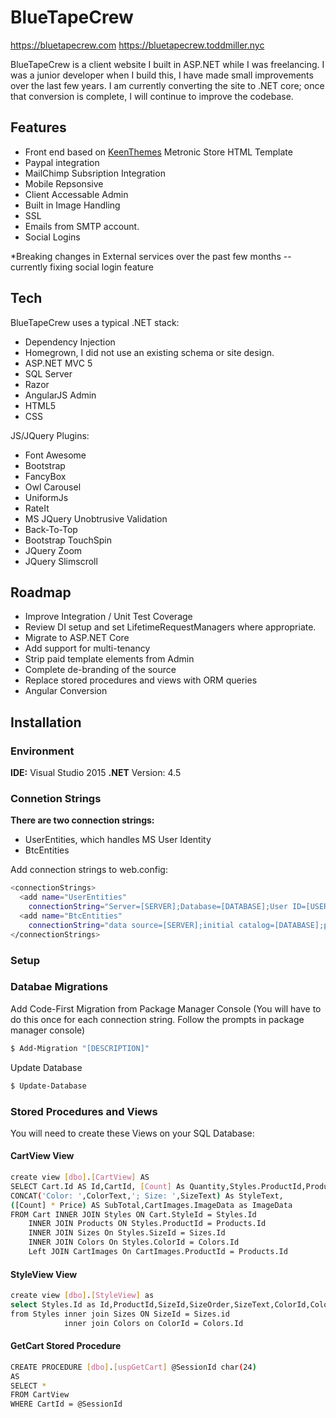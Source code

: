 # BlueTapeCrew

https://bluetapecrew.com
https://bluetapecrew.toddmiller.nyc

BlueTapeCrew is a client website I built in ASP.NET while I was freelancing.
I was a junior developer when I build this, I have made small improvements over the last few years.
I am currently converting the site to .NET core; once that conversion is complete, I will continue to improve the codebase.


## Features
  - Front end based on [KeenThemes] Metronic Store HTML Template
  - Paypal integration
  - MailChimp Subsription Integration
  - Mobile Repsonsive
  - Client Accessable Admin
  - Built in Image Handling
  - SSL
  - Emails from SMTP account.
  - Social Logins
  
 *Breaking changes in External services over the past few months -- currently fixing social login feature
 
## Tech
BlueTapeCrew uses a typical .NET stack:
- Dependency Injection
- Homegrown, I did not use an existing schema or site design.
- ASP.NET MVC 5
- SQL Server
- Razor
- AngularJS Admin
- HTML5
- CSS

JS/JQuery Plugins:
- Font Awesome
- Bootstrap
- FancyBox
- Owl Carousel
- UniformJs
- RateIt
- MS JQuery Unobtrusive Validation
- Back-To-Top
- Bootstrap TouchSpin
- JQuery Zoom        
- JQuery Slimscroll

## Roadmap
- Improve Integration / Unit Test Coverage
- Review DI setup and set LifetimeRequestManagers where appropriate.
- Migrate to ASP.NET Core
- Add support for multi-tenancy
- Strip paid template elements from Admin
- Complete de-branding of the source
- Replace stored procedures and views with ORM queries
- Angular Conversion

## Installation

### Environment
**IDE:** Visual Studio 2015
**.NET** Version: 4.5

### Connetion Strings
**There are two connection strings:**
 - UserEntities, which handles MS User Identity
 - BtcEntities

Add connection strings to web.config:
```sh
<connectionStrings>
  <add name="UserEntities"
    connectionString="Server=[SERVER];Database=[DATABASE];User ID=[USER];Password=[PASS];Trusted_Connection=False;Encrypt=True;Connection Timeout=30;" providerName="System.Data.SqlClient" />
  <add name="BtcEntities" 
    connectionString="data source=[SERVER];initial catalog=[DATABASE];persist security info=True;user id=[USER];password=               [PASS];MultipleActiveResultSets=True;App=EntityFramework" providerName="System.Data.SqlClient" />
</connectionStrings>
```

### Setup
### Databae Migrations
Add Code-First Migration from Package Manager Console
(You will have to do this once for each connection string.  Follow the prompts in package manager console)
```sh
$ Add-Migration "[DESCRIPTION]"
```
Update Database
```sh
$ Update-Database
```
### Stored Procedures and Views
You will need to create these Views on your SQL Database:
#### CartView View
```sh
create view [dbo].[CartView] AS
SELECT Cart.Id AS Id,CartId, [Count] As Quantity,Styles.ProductId,ProductName,LinkName,Price, StyleId,Colors.ColorText,Products.[Description],
CONCAT('Color: ',ColorText,'; Size: ',SizeText) As StyleText,
([Count] * Price) AS SubTotal,CartImages.ImageData as ImageData
FROM Cart INNER JOIN Styles ON Cart.StyleId = Styles.Id
	INNER JOIN Products ON Styles.ProductId = Products.Id
	INNER JOIN Sizes On Styles.SizeId = Sizes.Id
	INNER JOIN Colors On Styles.ColorId = Colors.Id
	Left JOIN CartImages On CartImages.ProductId = Products.Id
```
#### StyleView View
```sh
create view [dbo].[StyleView] as
select Styles.Id as Id,ProductId,SizeId,SizeOrder,SizeText,ColorId,ColorText,Price,SizeText + ' / ' + ColorText AS StyleText
from Styles inner join Sizes ON SizeId = Sizes.id
			inner join Colors on ColorId = Colors.Id
```
#### GetCart Stored Procedure
```sh
CREATE PROCEDURE [dbo].[uspGetCart] @SessionId char(24)
AS
SELECT * 
FROM CartView
WHERE CartId = @SessionId
```
[KeenThemes]: <http://keenthemes.com/free-bootstrap-templates/fully-responsive-bootstrap-based-ecommerce-frontend-theme>
[Todd Miller]: <https://toddmiller.nyc>
[BlueTapeCrew]: <https://bluetapecrew.com>

